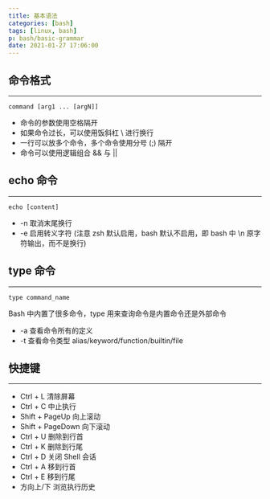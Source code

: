 ```yaml
---
title: 基本语法
categories: [bash]
tags: [linux, bash]
p: bash/basic-grammar
date: 2021-01-27 17:06:00
---
```


## 命令格式

---

`command [arg1 ... [argN]]`

- 命令的参数使用空格隔开
- 如果命令过长，可以使用饭斜杠 \ 进行换行
- 一行可以放多个命令，多个命令使用分号 (;) 隔开
- 命令可以使用逻辑组合 && 与 ||

<!-- more -->

## echo 命令

---

`echo [content]`

- -n 取消末尾换行
- -e  启用转义字符 (注意 zsh 默认启用，bash 默认不启用，即 bash 中 \n 原字符输出，而不是换行)



## type 命令

---

`type command_name`

Bash 中内置了很多命令，type 用来查询命令是内置命令还是外部命令

- -a 查看命令所有的定义
- -t 查看命令类型  alias/keyword/function/builtin/file



## 快捷键

---



- Ctrl + L   清除屏幕
- Ctrl + C   中止执行
- Shift + PageUp 向上滚动
- Shift + PageDown 向下滚动
- Ctrl + U 删除到行首
- Ctrl + K 删除到行尾
- Ctrl + D 关闭 Shell 会话
- Ctrl + A 移到行首
- Ctrl + E 移到行尾
- 方向上/下 浏览执行历史

